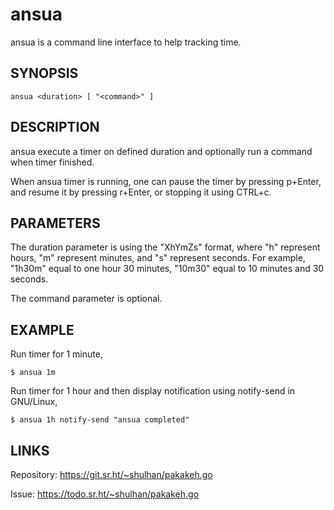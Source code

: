 <!--
SPDX-FileCopyrightText: 2024 M. Shulhan <ms@kilabit.info>

SPDX-License-Identifier: BSD-3-Clause
-->

# ansua

ansua is a command line interface to help tracking time.

## SYNOPSIS

    ansua <duration> [ "<command>" ]

## DESCRIPTION

ansua execute a timer on defined duration and optionally run a command when
timer finished.

When ansua timer is running, one can pause the timer by pressing p+Enter,
and resume it by pressing r+Enter, or stopping it using CTRL+c.

## PARAMETERS

The duration parameter is using the "XhYmZs" format, where "h" represent
hours, "m" represent minutes, and "s" represent seconds.
For example, "1h30m" equal to one hour 30 minutes, "10m30" equal to 10
minutes and 30 seconds.

The command parameter is optional.

## EXAMPLE

Run timer for 1 minute,

    $ ansua 1m

Run timer for 1 hour and then display notification using notify-send in
GNU/Linux,

    $ ansua 1h notify-send "ansua completed"

## LINKS

Repository: https://git.sr.ht/~shulhan/pakakeh.go

Issue: https://todo.sr.ht/~shulhan/pakakeh.go
